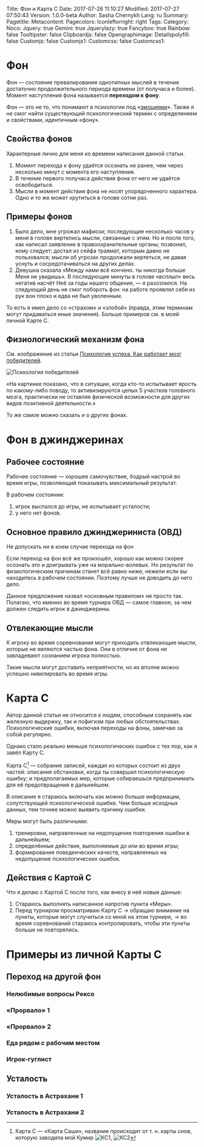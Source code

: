 Title: Фон и Карта С
Date: 2017-07-26 11:10:27
Modified: 2017-07-27 07:50:43
Version: 1.0.0-beta
Author: Sasha Chernykh
Lang: ru
Summary: 
Pagetitle: 
Metacontent: 
Pagecolors: 
Iconleftorright: right
Tags: 
Category: 
Noco: 
Jquery: true
Gemini: true
Jquerylazy: true
Fancybox: true
Rainbow: false
Tooltipster: false
Clipboardjs: false
Opengraphimage: 
Detailspolyfill: false
Customjs: false
Customjs1: 
Customcss: false
Customcss1: 

# Фон

Фон — состояние превалирования однотипных мыслей в течение достаточно продолжительного периода времени (от получаса и более). Момент наступления фона называется **переходом к фону**.

Фон — это не то, что понимают в психологии под «[эмоциями](http://kristinita.ru/#gsc.tab=0&gsc.q=%D1%8D%D0%BC%D0%BE%D1%86%D0%B8%D0%B8)». Также я не смог найти существующий психологический термин с определением и свойствами, идентичным «фону».

## Свойства фонов

Характерные лично для меня ко времени написания данной статьи.

1. Момент перехода к фону удаётся осознать не ранее, чем через несколько минут с момента его наступления.
1. В течение первого получаса действия фона от него не удаётся освободиться.
1. Мысли в момент действия фона не носят упорядоченного характера. Одно и то же может крутиться в голове сотни раз.

## Примеры фонов

1. Было дело, мне угрожал мафиози; последующие несколько часов у меня в голове вертелись мысли, связанные с этим. Но и после того, как написал заявление в правоохранительные органы; позвонил, кому следует; достал из сейфа травмат, которым давно не пользовался; мысли об угрозах продолжали вертеться, не давая уснуть и сосредотачиваться на других делах.
1. Девушка сказала «Между нами всё кончено. ты никогда больше Меня не увидишь». В последующие минуты в голове «всплыл» весь негатив насчёт Неё за годы нашего общения, — я разозлился. На следующий день не смог побороть фон: на работе проявлял себя из рук вон плохо и едва не был уволенным.

То есть я имел дело со «страхом» и «злобой» (правда, этим терминам могут придаваться иные значения). Больше примеров см. в моей личной Карте С.

## Физиологический механизм фона

См. изображение из статьи [Психология успеха. Как работает мозг победителей](http://lpgenerator.ru/blog/2014/06/20/psihologiya-uspeha-kak-rabotaet-mozg-pobeditelej/).

![Психология победителей](http://i.imgur.com/kvRB1iW.jpg)

«На картинке показано, что в ситуации, когда кто-то испытывает ярость по какому-либо поводу, то активизируются целых 5 участков головного мозга, практически не оставляя физической возможности для других видов позитивной деятельности.»

То же самое можно сказать и о других фонах.

# Фон в джинджеринах

## Рабочее состояние

Рабочее состояние — хорошее самочувствие, бодрый настрой во время игры, позволяющий показывать максимальный результат.

В рабочем состоянии:

1. игрок выспался до игры, не испытывает усталости;
1. у него нет фонов.

## Основное правило джинджериниста (ОВД)

Не допускать ни в коем случае перехода на фон

Если переход на фон всё же произошёл, хорошо как можно скорее осознать это и доигрывать уже на морально-волевых. Но результат по физиологическим причинам станет всё равно ниже, нежели если вы находитесь в рабочем состоянии. Поэтому лучше не доводить до него дело.

Данное предложение назвал «основным правилом» не просто так. Полагаю, что именно во время турнира ОВД — самое главное, за чем должен следить игрок в джинджерины.

## Отвлекающие мысли

К игроку во время соревнования могут приходить отвлекающие мысли, которые не являются частью фона. Они в отличие от фона не завладевают сознанием игрока полностью.

Такие мысли могут доставить неприятности, но их вполне можно успешно нивелировать во время игры.

# Карта С

Автор данной статьи не относится к людям, способным сохранять как железную выдержку, так и пофигизм при любых обстоятельствах. Психологические ошибки, включая переходы на фоны, замечаю за собой регулярно.

Однако стало реально меньше психологических ошибок с тех пор, как я завёл Карту С.

Карта С[^1] — собрание записей, каждая из которых состоит из двух частей: описания обстановки, когда ты совершил психологическую ошибку; и предполагаемых мер, которые собираешься предпринимать для её предотвращения в дальнейшем.

В описание я стараюсь включать как можно больше информации, сопутствующей психологической ошибке. Чем больше исходных данных, тем точнее можно выявить причину ошибки.

Меры могут быть различными:

1. тренировки, направленные на недопущение повторения ошибки в дальнейшем;
1. определённые действия, выполняемые до или во время игры;
1. формирование поведенческих качеств, направленных на недопущение психологических ошибок.

## Действия с Картой С

Что я делаю с Картой С после того, как внесу в неё новые данные:

1. Стараюсь выполнять написанное напротив пункта «Меры».
1. Перед турниром просматриваю Карту С → обращаю внимание на пункты, которые могут случиться со мной на этом турнире, → во время соревнований стараюсь контролировать, чтобы эти пункты больше не повторялись.

# Примеры из личной Карты С

## Переход на другой фон

### Нелюбимые вопросы Рексо

### «Прорвало» 1

### «Прорвало» 2

### Еда рядом с рабочим местом

### Игрок-гуглист

## Усталость

### Усталость в Астрахани 1

### Усталость в Астрахани 2

[^1]: Карта С — «Карта Саши», название происходит от т. н. карты снов, которую заводила мой Кумир ![КС1](http://i.imgur.com/40WMvIY.png), ![КС2](http://i.imgur.com/31Zkit5.png)


